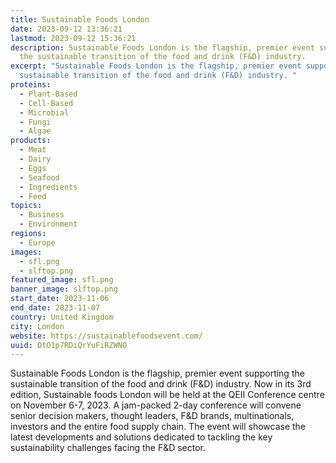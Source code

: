 ```yaml
---
title: Sustainable Foods London
date: 2023-09-12 13:36:21
lastmod: 2023-09-12 15:36:21
description: Sustainable Foods London is the flagship, premier event supporting
  the sustainable transition of the food and drink (F&D) industry.
excerpt: "Sustainable Foods London is the flagship, premier event supporting the
  sustainable transition of the food and drink (F&D) industry. "
proteins:
  - Plant-Based
  - Cell-Based
  - Microbial
  - Fungi
  - Algae
products:
  - Meat
  - Dairy
  - Eggs
  - Seafood
  - Ingredients
  - Feed
topics:
  - Business
  - Environment
regions:
  - Europe
images:
  - sfl.png
  - slftop.png
featured_image: sfl.png
banner_image: slftop.png
start_date: 2023-11-06
end_date: 2023-11-07
country: United Kingdom
city: London
website: https://sustainablefoodsevent.com/
uuid: OtO1p7RDiQrYuFiRZWNO
---
```

Sustainable Foods London is the flagship, premier event supporting the sustainable transition of the food and drink (F&D) industry. Now in its 3rd edition, Sustainable foods London will be held at the QEII Conference centre on November 6-7, 2023. A jam-packed 2-day conference will convene senior decision makers, thought leaders, F&D brands, multinationals, investors and the entire food supply chain. The event will showcase the latest developments and solutions dedicated to tackling the key sustainability challenges facing the F&D sector.